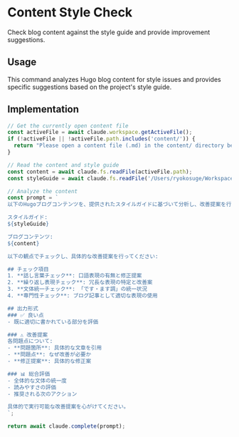 # Content Style Check

Check blog content against the style guide and provide improvement suggestions.

## Usage

This command analyzes Hugo blog content for style issues and provides specific suggestions based on the project's style guide.

## Implementation

```javascript
// Get the currently open content file
const activeFile = await claude.workspace.getActiveFile();
if (!activeFile || !activeFile.path.includes('content/')) {
  return "Please open a content file (.md) in the content/ directory before running this command.";
}

// Read the content and style guide
const content = await claude.fs.readFile(activeFile.path);
const styleGuide = await claude.fs.readFile('/Users/ryokosuge/Workspaces/github.com/ryokosuge/ryokosuge.com/ARTICLE_STYLE_GUIDE.md');

// Analyze the content
const prompt = `
以下のHugoブログコンテンツを、提供されたスタイルガイドに基づいて分析し、改善提案を行ってください。

スタイルガイド:
${styleGuide}

ブログコンテンツ:
${content}

以下の観点でチェックし、具体的な改善提案を行ってください:

## チェック項目
1. **話し言葉チェック**: 口語表現の有無と修正提案
2. **繰り返し表現チェック**: 冗長な表現の特定と改善案
3. **文体統一チェック**: 「です・ます調」の統一状況
4. **専門性チェック**: ブログ記事として適切な表現の使用

## 出力形式
### ✅ 良い点
- 既に適切に書かれている部分を評価

### ⚠️ 改善提案
各問題点について:
- **問題箇所**: 具体的な文章を引用
- **問題点**: なぜ改善が必要か
- **修正提案**: 具体的な修正案

### 📊 総合評価
- 全体的な文体の統一度
- 読みやすさの評価
- 推奨される次のアクション

具体的で実行可能な改善提案を心がけてください。
`;

return await claude.complete(prompt);
```
